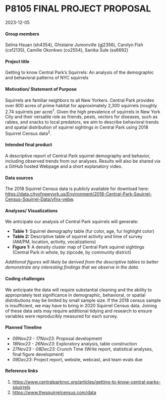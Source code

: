 P8105 FINAL PROJECT PROPOSAL
================
2023-12-05

#### Group members

Selina Hsuan (sh4354), Ghislaine Jumonville (gj2356), Carolyn Fish
(csf2135), Camille Okonkwo (co2554), Sanika Sule (ss6692)

#### Project title

Getting to know Central Park’s Squirrels: An analysis of the demographic
and behavioral patterns of NYC squirrels

#### Motivation/ Statement of Purpose

Squirrels are familiar neighbors to all New Yorkers. Central Park
provides over 800 acres of prime habitat for approximately 2,300
squirrels (roughly 2.74 squirrels per acre)<sup>1</sup>. Given the high
prevalence of squirrels in New York City and their versatile role as
friends, pests, vectors for diseases, such as rabies, and snacks to
local predators, we aim to describe behavioral trends and spatial
distribution of squirrel sightings in Central Park using 2018 Squirrel
Census data<sup>2</sup>.

#### Intended final product

A descriptive report of Central Park squirrel demography and behavior,
including observed trends from our analyses. Results will also be shared
via a GitHub hosted Webpage and a short explanatory video.

#### Data sources

The 2018 Squirrel Census data is publicly available for download here:
<https://data.cityofnewyork.us/Environment/2018-Central-Park-Squirrel-Census-Squirrel-Data/vfnx-vebw>.

#### Analyses/ Visualizations

We anticipate our analysis of Central Park squirrels will generate:

- **Table 1:** Squirrel demography table (fur color, age, fur highlight
  color)
- **Table 2:** Descriptive table of squirrel activity and time of survey
  (AM/PM, location, activity, vocalizations)
- **Figure 1:** A density cluster map of Central Park squirrel sightings
  (Central Park in whole, by zipcode, by community district)

*Additional figures will likely be derived from the descriptive tables
to better demonstrate any interesting findings that we observe in the
data.*

#### Coding challenges

We anticipate the data will require substantial cleaning and the ability
to appropriately test significance in demographic, behavioral, or
spatial distributions may be limited by small sample size. If the 2018
census sample is insufficient, we may have to bring in 2020 Squirrel
Census data. Joining of these data sets may require additional tidying
and research to ensure variables were reproducibly measured for each
survey.

#### Planned Timeline

- *09Nov23 - 17Nov23*: Proposal development
- *18Nov23 - 26Nov23*: Exploratory analysis, table construction
- *27Nov23 - 08Dec23*: Crunch Time (Write report, statistical analyses,
  final figure development)
- *09Dec23*: Project report, website, webcast, and team evals due

#### Reference links

1.  <https://www.centralparknyc.org/articles/getting-to-know-central-parks-squirrels>
2.  <https://www.thesquirrelcensus.com/data>
